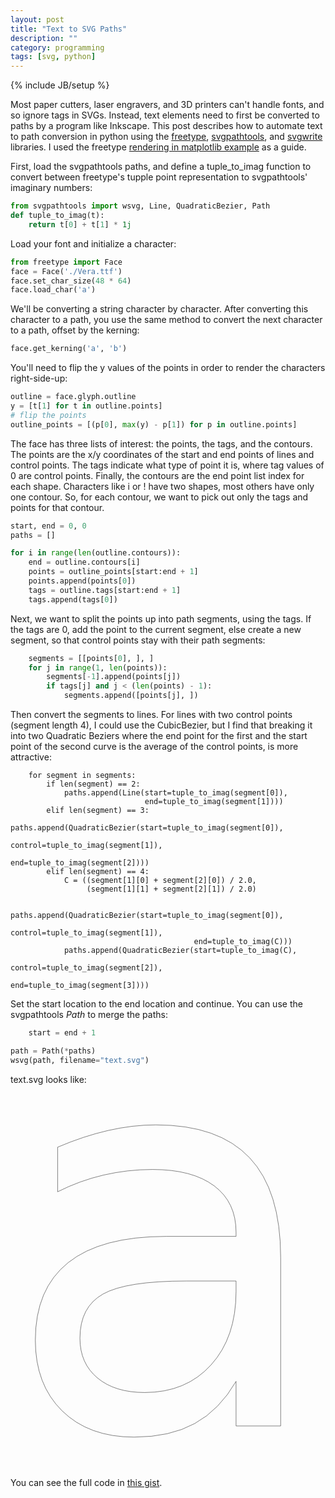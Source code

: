 ```yaml
---
layout: post
title: "Text to SVG Paths"
description: ""
category: programming
tags: [svg, python]
---
```

{% include JB/setup %}

Most paper cutters, laser engravers, and 3D printers can't handle fonts, and so ignore **<text>** tags in SVGs. Instead, text elements need to first be converted to paths by a program like Inkscape. This post describes how to automate text to path conversion in python using the [freetype](https://github.com/rougier/freetype-py), [svgpathtools](https://github.com/mathandy/svgpathtools), and [svgwrite](https://github.com/mozman/svgwrite) libraries. I used the freetype [rendering in matplotlib example](https://github.com/rougier/freetype-py/blob/04c62af91c66b3268051921d609c9552d93560aa/examples/glyph-vector-2.py) as a guide.

First, load the svgpathtools paths, and define a tuple_to_imag function to convert between freetype's tupple point representation to svgpathtools' imaginary numbers:

```python
from svgpathtools import wsvg, Line, QuadraticBezier, Path
def tuple_to_imag(t):
    return t[0] + t[1] * 1j
```

Load your font and initialize a character:


```python
from freetype import Face
face = Face('./Vera.ttf')
face.set_char_size(48 * 64)
face.load_char('a')
```

We'll be converting a string character by character. After converting this character to a path, you use the same method to convert the next character to a path, offset by the kerning:

```python
face.get_kerning('a', 'b')
```

You'll need to flip the y values of the points in order to render the characters right-side-up:

```python
outline = face.glyph.outline
y = [t[1] for t in outline.points]
# flip the points
outline_points = [(p[0], max(y) - p[1]) for p in outline.points]
```

The face has three lists of interest: the points, the tags, and the contours. The points are the x/y coordinates of the start and end points of lines and control points. The tags indicate what type of point it is, where tag values of 0 are control points. Finally, the contours are the end point list index for each shape. Characters like i or ! have two shapes, most others have only one contour. So, for each contour, we want to pick out only the tags and points for that contour.

```python
start, end = 0, 0
paths = []

for i in range(len(outline.contours)):
    end = outline.contours[i]
    points = outline_points[start:end + 1]
    points.append(points[0])
    tags = outline.tags[start:end + 1]
    tags.append(tags[0])
```

Next, we want to split the points up into path segments, using the tags. If the tags are 0, add the point to the current segment, else create a new segment, so that control points stay with their path segments:

```python
    segments = [[points[0], ], ]
    for j in range(1, len(points)):
        segments[-1].append(points[j])
        if tags[j] and j < (len(points) - 1):
            segments.append([points[j], ])
```

Then convert the segments to lines. For lines with two control points (segment length 4), I could use the CubicBezier, but I find that breaking it into two Quadratic Beziers where the end point for the first and the start point of the second curve is the average of the control points, is more attractive:

```
    for segment in segments:
        if len(segment) == 2:
            paths.append(Line(start=tuple_to_imag(segment[0]),
                              end=tuple_to_imag(segment[1])))
        elif len(segment) == 3:
            paths.append(QuadraticBezier(start=tuple_to_imag(segment[0]),
                                         control=tuple_to_imag(segment[1]),
                                         end=tuple_to_imag(segment[2])))
        elif len(segment) == 4:
            C = ((segment[1][0] + segment[2][0]) / 2.0,
                 (segment[1][1] + segment[2][1]) / 2.0)

            paths.append(QuadraticBezier(start=tuple_to_imag(segment[0]),
                                         control=tuple_to_imag(segment[1]),
                                         end=tuple_to_imag(C)))
            paths.append(QuadraticBezier(start=tuple_to_imag(C),
                                         control=tuple_to_imag(segment[2]),
                                         end=tuple_to_imag(segment[3])))
```


Set the start location to the end location and continue. You can use the svgpathtools *Path* to merge the paths:

```python
    start = end + 1

path = Path(*paths)
wsvg(path, filename="text.svg")
```

text.svg looks like:

<svg baseProfile="full" height="600px" version="1.1" viewBox="50.304 -180.096 1691.392 2152.192" width="472px" xmlns="http://www.w3.org/2000/svg" xmlns:ev="http://www.w3.org/2001/xml-events" xmlns:xlink="http://www.w3.org/1999/xlink">
	<defs/>
	<path d="M 1060.0,896.0 Q 714.0,896.0 581.0,970.5 Q 448.0,1045.0 448.0,1225.0 Q 448.0,1368.0 548.0,1452.0 Q 648.0,1536.0 820.0,1536.0 Q 1057.0,1536.0 1200.5,1377.5 Q 1344.0,1219.0 1344.0,956.0 L 1344.0,896.0 L 1060.0,896.0 M 1600.0,761.0 L 1600.0,1728.0 L 1344.0,1728.0 L 1344.0,1472.0 Q 1249.0,1636.0 1107.0,1714.0 Q 965.0,1792.0 759.0,1792.0 Q 499.0,1792.0 345.5,1641.0 Q 192.0,1490.0 192.0,1236.0 Q 192.0,941.0 380.5,790.5 Q 569.0,640.0 944.0,640.0 L 1344.0,640.0 L 1344.0,616.0 Q 1344.0,444.0 1218.5,350.0 Q 1093.0,256.0 865.0,256.0 Q 721.0,256.0 583.5,288.0 Q 446.0,320.0 320.0,384.0 L 320.0,128.0 Q 470.0,64.0 610.5,32.0 Q 751.0,0.0 884.0,0.0 Q 1244.0,0.0 1422.0,189.0 Q 1600.0,378.0 1600.0,761.0" fill="none" stroke="#000000" stroke-width="1.792"/>
</svg>

You can see the full code in [this gist](https://gist.github.com/CatherineH/499a312a04582a00e7559ac0c8f133fa).
